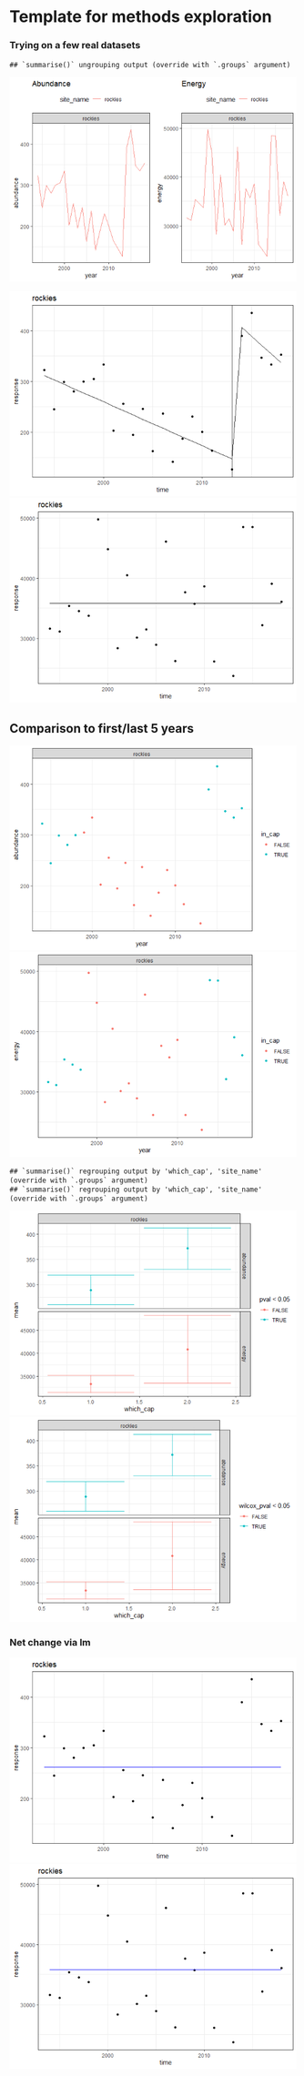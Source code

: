 Template for methods exploration
================

### Trying on a few real datasets

    ## `summarise()` ungrouping output (override with `.groups` argument)

![](rockies_files/figure-gfm/loading%20some%20real%20datasets-1.png)<!-- -->

![](rockies_files/figure-gfm/multiple%20datasets-1.png)<!-- -->![](rockies_files/figure-gfm/multiple%20datasets-2.png)<!-- -->

## Comparison to first/last 5 years

![](rockies_files/figure-gfm/get%20first%20and%20last%20five%20years-1.png)<!-- -->![](rockies_files/figure-gfm/get%20first%20and%20last%20five%20years-2.png)<!-- -->

    ## `summarise()` regrouping output by 'which_cap', 'site_name' (override with `.groups` argument)
    ## `summarise()` regrouping output by 'which_cap', 'site_name' (override with `.groups` argument)

![](rockies_files/figure-gfm/get%20first%20and%20last%20five%20years-3.png)<!-- -->![](rockies_files/figure-gfm/get%20first%20and%20last%20five%20years-4.png)<!-- -->

### Net change via lm

![](rockies_files/figure-gfm/select%20lm%20fit-1.png)<!-- -->![](rockies_files/figure-gfm/select%20lm%20fit-2.png)<!-- -->
